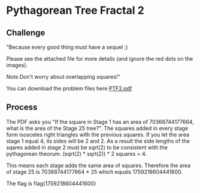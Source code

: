 # Pythagorean Tree Fractal 2

## Challenge

"Because every good thing must have a sequel ;)

Please see the attached file for more details (and ignore the red dots on the images).

Note Don't worry about overlapping squares!"

You can download the problem files here [PTF2.pdf](PTF2.pdf)

## Process

The PDF asks you "If the square in Stage 1 has an area of 70368744177664, what is the area of the Stage 25 tree?". The squares added in every stage form isosceles right triangles with the previous squares. If you let the area stage 1 equal 4, its sides will be 2 and 2. As a result the side lengths of the sqares added in stage 2 must be sqrt(2) to be consistent with the pythagorean theorum. (sqrt(2) * sqrt(2)) * 2 squares = 4. 

This means each stage adds the same area of squares. Therefore the area of stage 25 is 70368744177664 * 25 which equals 1759218604441600.

The flag is flag{1759218604441600}